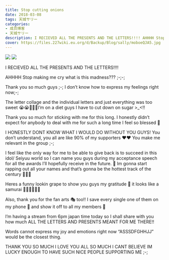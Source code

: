 ```yaml
---
title: Stop cutting onions
date: 2018-03-08
tags: 天城サリー
categories: 
- 成员博客
- 天城サリー
description: I RECIEVED ALL THE PRESENTS AND THE LETTERS!!!! AHHHH Stop making me cry what is this madness??? ;-;-;Thank you so much guys ;-; I don’t know how to express my feelings right now;-; The letter coll...
cover: https://files.227wiki.eu.org/d/Backup/Blog/sally/moboeQJA5.jpg 
---
```

![](https://files.227wiki.eu.org/d/Backup/Blog/sally/moboeQJA5.jpg)
![](https://files.227wiki.eu.org/d/Backup/Blog/sally/mobsgo3co.jpg)



I RECIEVED ALL THE PRESENTS AND THE LETTERS!!!! 


AHHHH Stop making me cry what is this madness??? ;-;-;


Thank you so much guys ;-; I don’t know how to express my feelings right now;-; 


The letter collage and the individual letters and just everything was too sweet 😭😭🍇🍇🍇I’m on a diet guys I have to cut down on sugar >_<!!


Thank you so much for sticking with me for this long. I honestly didn’t expect for anybody to deal with me for such a long time I feel so blessed 🎂


I HONESTLY DONT KNOW WHAT I WOULD DO WITHOUT YOU GUYS! You don’t understand, you all are like 90% of my supporters ❤️❤️ You make me relevant in the group ;-; 


I feel like the only way for me to be able to give back is to succeed in this idol/ Seiyuu world so I can name you guys during my acceptance speech for all the awards I’ll hopefully receive in the future. 🎊 Im gonna start rapping out all your names and that’s gonna be the hottest track of the century 🎤🎤🎤




Heres a funny lookin grape to show you guys my gratitude 🙏 it looks like a samurai 👶🏻👶🏻👶🏻 


Also, thank you for the fan arts 🎭 too!! I save every single one of them on my phone 📱 and show it off to all my members 👸 


I’m having a stream from 6pm japan time today so I shall share with you how much ALL THE LETTERS AND PRESENTS MEANT FOR ME THERE!! 


Words cannot express my joy and emotions right now “ASSSDFGHHJJ” would be the closest thing. 


THANK YOU SO MUCH I LOVE YOU ALL SO MUCH I CANT BELIEVE IM LUCKY ENOUGH TO HAVE SUCH NICE PEOPLE SUPPORTING ME ;-; 









